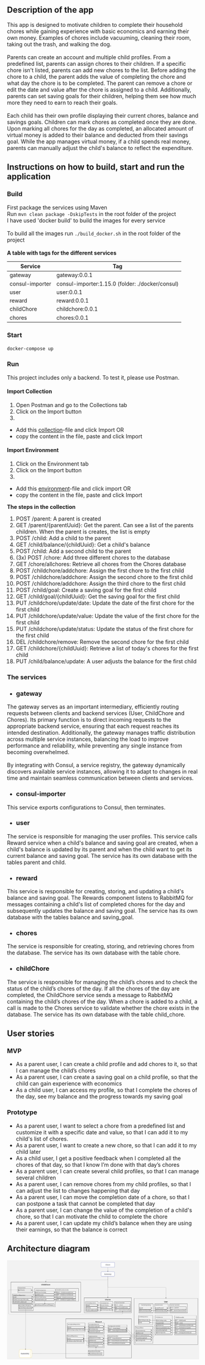 ## Description of the app
This app is designed to motivate children to complete their household chores while gaining experience with basic
economics and earning their own money. Examples of chores include vacuuming, cleaning their room, taking out the
trash, and walking the dog.</br></br>
Parents can create an account and multiple child profiles. From a predefined list, parents can assign chores to
their children. If a specific chore isn't listed, parents can add new chores to the list. Before adding the chore to a child, 
the parent adds the value of completing the chore and what day the
chore is to be completed. The parent can remove a chore or edit the date and value after the chore is assigned to a child. 
Additionally, parents can set saving goals for their children, helping them see how much more they need to earn to reach 
their goals. </br></br>
Each child has their own profile displaying their current chores, balance and savings goals. Children can mark chores
as completed once they are done. Upon marking all chores for the day as completed, an allocated amount of virtual
money is added to their balance and deducted from their savings goal. While the app manages virtual money, if a child
spends real money, parents can manually adjust the child's balance to reflect the expenditure.

## Instructions on how to build, start and run the application
### Build
First package the services using Maven </br>
Run `mvn clean package -DskipTests` in the root folder of the project </br>
I have used 'docker build' to build the images for every service </br></br>
To build all the images run `./build_docker.sh` in the root folder of the project </br></br>
**A table with tags for the different services** </br>

| Service         | Tag                                              |
|-----------------|--------------------------------------------------|
| gateway         | gateway:0.0.1                                    |
| consul-importer | consul-importer:1.15.0 (folder: ./docker/consul) |
| user            | user:0.0.1                                       |
| reward          | reward:0.0.1                                     |
| childChore      | childchore:0.0.1                                 |
| chores          | chores:0.0.1                                     |


### Start
`docker-compose up`

### Run
This project includes only a backend. To test it, please use Postman.

#### Import Collection
1. Open Postman and go to the Collections tab
2. Click on the Import button
3. 
- Add this [collection](./chores.postman_collection.json)-file and click Import OR 
- copy the content in the file, paste and click Import

#### Import Environment
1. Click on the Environment tab
2. Click on the Import button
3.
- Add this [environment](./environment.postman_environment.json)-file and click import OR 
- copy the content in the file, paste and click Import

**The steps in the collection**</br>
1. POST /parent: A parent is created</br>
2. GET /parent/{parentUuid}: Get the parent. Can see a list of the parents children. When the parent is creates, the list is empty</br>
3. POST /child: Add a child to the parent</br>
4. GET /child/balance/{childUuid}: Get a child's balance</br>
5. POST /child: Add a second child to the parent</br>
6. (3x) POST /chore: Add three different chores to the database</br>
9. GET /chore/allchores: Retrieve all chores from the Chores database</br>
10. POST /childchore/addchore: Assign the first chore to the first child</br>
11. POST /childchore/addchore: Assign the second chore to the first child</br>
12. POST /childchore/addchore: Assign the third chore to the first child</br>
13. POST /child/goal: Create a saving goal for the first child</br>
14. GET /child/goal/{childUuid}: Get the saving goal for the first child</br>
15. PUT /childchore/update/date: Update the date of the first chore for the first child</br>
16. PUT /childchore/update/value: Update the value of the first chore for the first child</br>
17. PUT /childchore/update/status: Update the status of the first chore for the first child</br>
18. DEL /childchore/remove: Remove the second chore for the first child</br>
19. GET /childchore/{childUuid}: Retrieve a list of today's chores for the first child</br>
20. PUT /child/balance/update: A user adjusts the balance for the first child


### The services
- ### gateway
The gateway serves as an important intermediary, efficiently routing requests between clients and backend services
(User, ChildChore and Chores). Its primary function is to direct incoming requests to the appropriate backend service, ensuring 
that each request reaches its intended destination. Additionally, the gateway manages traffic distribution across multiple 
service instances, balancing the load to improve performance and reliability, while preventing any single instance from 
becoming overwhelmed.</br></br>
By integrating with Consul, a service registry, the gateway dynamically discovers available service instances, allowing 
it to adapt to changes in real time and maintain seamless communication between clients and services.


- ### consul-importer
This service exports configurations to Consul, then terminates.

- ### user
The service is responsible for managing the user profiles. This service calls 
Reward service when a child's balance and saving goal are created, when a child's balance is updated by its parent 
and when the child want to get its current balance and saving goal. The service has its own database with the tables parent and child.

- ### reward
This service is responsible for creating, storing, and updating a child's balance and saving goal. The Rewards 
component listens to RabbitMQ for messages containing a child's list of completed chores for the day and subsequently 
updates the balance and saving goal. The service has its own database with the tables balance and saving_goal.

- ### chores
The service is responsible for creating, storing, and retrieving chores from the database. The service has its own database with the table chore.

- ### childChore
The service is responsible for managing the child’s chores and to check the 
status of the child’s chores of the day. If all the chores of the day are completed, the 
ChildChore service sends a message to RabbitMQ containing the child’s chores of the 
day. When a chore is added to a child, a call is made to the Chores service to validate whether the chore 
exists in the database. The service has its own database with the table child_chore.

## User stories
### MVP
- As a parent user, I can create a child profile and add chores to it, so that I can manage the 
child’s chores
- As a parent user, I can create a saving goal on a child profile, so that the child can gain 
experience with economics
- As a child user, I can access my profile, so that I complete the chores of the day, see my 
balance and the progress towards my saving goal

### Prototype
- As a parent user, I want to select a chore from a predefined list and customize it with a 
specific date and value, so that I can add it to my child's list of chores.
- As a parent user, I want to create a new chore, so that I can add it to my child later 
- As a child user, I get a positive feedback when I completed all the chores of that day, so 
that I know I’m done with that day’s chores
- As a parent user, I can create several child profiles, so that I can manage several children
- As a parent user, I can remove chores from my child profiles, so that I can adjust the list 
to changes happening that day
- As a parent user, I can move the completion date of a chore, so that I can postpone a task 
that cannot be completed that day
- As a parent user, I can change the value of the completion of a child's chore, so that I can motivate the child
to complete the chore
- As a parent user, I can update my child’s balance when they are using their earnings, 
so that the balance is correct

## Architecture diagram
![Architecture diagram](architecture_diagram.jpg)

